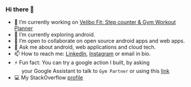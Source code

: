 ### Hi there 👋

<!--
**xamfy/xamfy** is a ✨ _special_ ✨ repository because its `README.md` (this file) appears on your GitHub profile.

Here are some ideas to get you started:

- 🔭 I’m currently working on ...
- 🌱 I’m currently learning ...
- 👯 I’m looking to collaborate on ...
- 🤔 I’m looking for help with ...
- 💬 Ask me about ...
- 📫 How to reach me: ...
- 😄 Pronouns: ...
- ⚡ Fun fact: ...
-->

- 🔭 I’m currently working on [Velibo Fit: Step counter & Gym Workout Planner](https://play.google.com/store/apps/details?id=com.xamfy.velibomini)
- 🌱 I’m currently exploring android.
- 👯 I’m open to collaborate on open source android apps and web apps.
- 💬 Ask me about android, web applications and cloud tech.
- 📫 How to reach me: [LinkedIn](https://www.linkedin.com/in/pratyakshsingh/), [Instagram](https://www.instagram.com/velibo_codes/) or email in bio.
- ⚡ Fun fact: You can try a google action I built, by asking <br /> &nbsp;&nbsp;&nbsp;&nbsp;  your Google Assistant to talk to `Gym Partner` or using this [link](https://assistant.google.com/services/a/uid/000000a5cd2bd500?hl=en)
- 💻 My StackOverflow [profile](https://stackoverflow.com/users/7641405/eraftyps?tab=profile)
